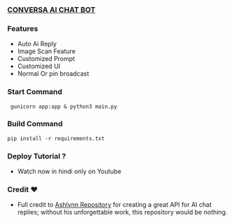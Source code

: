### [CONVERSA AI CHAT BOT](https://telegram.me/conversaaibot)


### Features 
- Auto Ai Reply
- Image Scan Feature
- Customized Prompt
- Customized UI
- Normal Or pin broadcast

### Start Command 
```
 gunicorn app:app & python3 main.py
```
### Build Command 
```
pip install -r requirements.txt
```

### Deploy Tutorial ?
- Watch now in hindi only on Youtube

### Credit ❤️
- Full credit to [Ashlynn Repository](http://github.com/Itz-Ashlynn) for creating a great API for AI chat replies; without his unforgettable work, this repository would be nothing.
